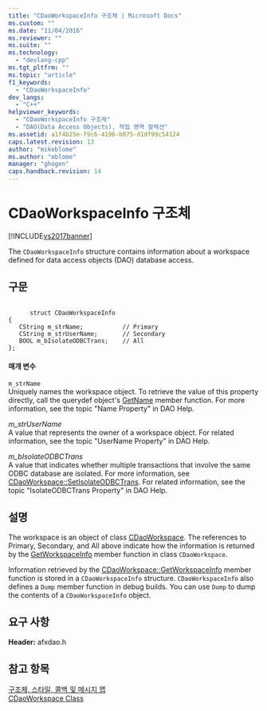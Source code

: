 ```yaml
---
title: "CDaoWorkspaceInfo 구조체 | Microsoft Docs"
ms.custom: ""
ms.date: "11/04/2016"
ms.reviewer: ""
ms.suite: ""
ms.technology: 
  - "devlang-cpp"
ms.tgt_pltfrm: ""
ms.topic: "article"
f1_keywords: 
  - "CDaoWorkspaceInfo"
dev_langs: 
  - "C++"
helpviewer_keywords: 
  - "CDaoWorkspaceInfo 구조체"
  - "DAO(Data Access Objects), 작업 영역 컬렉션"
ms.assetid: a1f4b25e-f9c6-4196-b075-d1df99c54124
caps.latest.revision: 13
author: "mikeblome"
ms.author: "mblome"
manager: "ghogen"
caps.handback.revision: 14
---
```

# CDaoWorkspaceInfo 구조체
[!INCLUDE[vs2017banner](../../assembler/inline/includes/vs2017banner.md)]

The `CDaoWorkspaceInfo` structure contains information about a workspace defined for data access objects \(DAO\) database access.  
  
## 구문  
  
```  
  
      struct CDaoWorkspaceInfo  
{  
   CString m_strName;           // Primary  
   CString m_strUserName;       // Secondary  
   BOOL m_bIsolateODBCTrans;    // All  
};  
```  
  
#### 매개 변수  
 `m_strName`  
 Uniquely names the workspace object.  To retrieve the value of this property directly, call the querydef object's [GetName](../Topic/CDaoQueryDef::GetName.md) member function.  For more information, see the topic "Name Property" in DAO Help.  
  
 *m\_strUserName*  
 A value that represents the owner of a workspace object.  For related information, see the topic "UserName Property" in DAO Help.  
  
 *m\_bIsolateODBCTrans*  
 A value that indicates whether multiple transactions that involve the same ODBC database are isolated.  For more information, see [CDaoWorkspace::SetIsolateODBCTrans](../Topic/CDaoWorkspace::SetIsolateODBCTrans.md).  For related information, see the topic "IsolateODBCTrans Property" in DAO Help.  
  
## 설명  
 The workspace is an object of class [CDaoWorkspace](../../mfc/reference/cdaoworkspace-class.md).  The references to Primary, Secondary, and All above indicate how the information is returned by the [GetWorkspaceInfo](../Topic/CDaoWorkspace::GetWorkspaceInfo.md) member function in class `CDaoWorkspace`.  
  
 Information retrieved by the [CDaoWorkspace::GetWorkspaceInfo](../Topic/CDaoWorkspace::GetWorkspaceInfo.md) member function is stored in a `CDaoWorkspaceInfo` structure.  `CDaoWorkspaceInfo` also defines a `Dump` member function in debug builds.  You can use `Dump` to dump the contents of a `CDaoWorkspaceInfo` object.  
  
## 요구 사항  
 **Header:** afxdao.h  
  
## 참고 항목  
 [구조체, 스타일, 콜백 및 메시지 맵](../../mfc/reference/structures-styles-callbacks-and-message-maps.md)   
 [CDaoWorkspace Class](../../mfc/reference/cdaoworkspace-class.md)